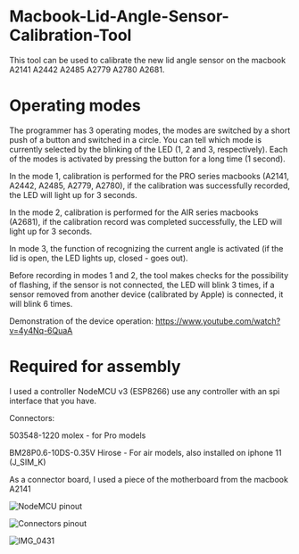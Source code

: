 # Macbook-Lid-Angle-Sensor-Calibration-Tool
This tool can be used to calibrate the new lid angle sensor on the macbook A2141 A2442 A2485 A2779 A2780 A2681.
# Operating modes
The programmer has 3 operating modes, the modes are switched by a short push of a button and switched in a circle. You can tell which mode is currently selected by the blinking of the LED (1, 2 and 3, respectively). Each of the modes is activated by pressing the button for a long time (1 second).

In the mode 1, calibration is performed for the PRO series macbooks (A2141, A2442, A2485, A2779, A2780), if the calibration was successfully recorded, the LED will light up for 3 seconds.

In the mode 2, calibration is performed for the AIR series macbooks (A2681), if the calibration record was completed successfully, the LED will light up for 3 seconds.

In mode 3, the function of recognizing the current angle is activated (if the lid is open, the LED lights up, closed - goes out).

Before recording in modes 1 and 2, the tool makes checks for the possibility of flashing, if the sensor is not connected, the LED will blink 3 times, if a sensor removed from another device (calibrated by Apple) is connected, it will blink 6 times.

Demonstration of the device operation:
https://www.youtube.com/watch?v=4y4Nq-6QuaA
# Required for assembly

I used a controller NodeMCU v3 (ESP8266) use any controller with an spi interface that you have. 


Connectors:

503548-1220 molex - for Pro models

BM28P0.6-10DS-0.35V Hirose - For air models, also installed on iphone 11 (J_SIM_K)

As a connector board, I used a piece of the motherboard from the macbook A2141

![NodeMCU pinout](https://github.com/Vladislav98759/Macbook-Lid-Angle-Sensor-Calibration-Tool/assets/33593193/6550a118-871b-4d62-8de6-cfd9e4de9bab)

![Connectors pinout](https://github.com/Vladislav98759/Macbook-Lid-Angle-Sensor-Calibration-Tool/assets/33593193/dc2e7380-8eec-4fec-9e8c-6d418c56af62)

![IMG_0431](https://github.com/Vladislav98759/Macbook-Lid-Angle-Sensor-Calibration-Tool/assets/33593193/05c358fa-7ced-46c6-9795-95fb02d9ed8f)
